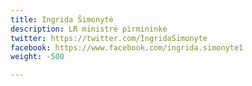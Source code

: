 ```yaml
---
title: Ingrida Šimonytė
description: LR ministrė pirmininkė
twitter: https://twitter.com/IngridaSimonyte
facebook: https://www.facebook.com/ingrida.simonyte1
weight: -500

---
```

